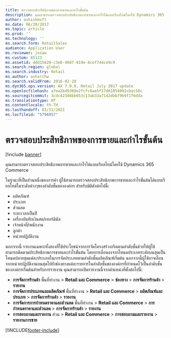 ```yaml
---
title: ตรวจสอบประสิทธิภาพของการขายและกำไรขั้นต้น
description: คุณสามารถตรวจสอบประสิทธิภาพการขายและกำไรได้แบบเรียลไทม์โดยใช้ Dynamics 365 Commerce
author: ashishmsft
ms.date: 06/20/2017
ms.topic: article
ms.prod: ''
ms.technology: ''
ms.search.form: RetailSales
audience: Application User
ms.reviewer: josaw
ms.custom: 85123
ms.assetid: ddd15820-c3e6-4607-819e-8cef744ce9c9
ms.search.region: global
ms.search.industry: Retail
ms.author: asharchw
ms.search.validFrom: 2016-02-28
ms.dyn365.ops.version: AX 7.0.0, Retail July 2017 update
ms.openlocfilehash: a7ea2bd9388e2fcfc6ae5f17d61054092cbac58c
ms.sourcegitcommit: 3cdc42346bb653c13ab33a7142dbb7969f1f6dda
ms.translationtype: HT
ms.contentlocale: th-TH
ms.lasthandoff: 03/31/2021
ms.locfileid: "5796957"
---
```

# <a name="monitor-sales-and-margin-performance"></a>ตรวจสอบประสิทธิภาพของการขายและกำไรขั้นต้น

[!include [banner](includes/banner.md)]

คุณสามารถตรวจสอบประสิทธิภาพการขายและกำไรได้แบบเรียลไทม์โดยใช้ Dynamics 365 Commerce

ในฐานะที่เป็นส่วนหนึ่งของการค้า ผู้ใช้สามารถตรวจสอบประสิทธิภาพการขายและกำไรขั้นต้นได้แบบเรียลไทม์ในระดับต่างๆของลำดับชั้นขององค์กร สำหรับมิติดังต่อไปนี้:

- ผลิตภัณฑ์
- ประเภท
- ส่วนลด
- ระยะเวลาเป็นปี
- เครื่องบันทึกเงินสด/เทอร์มินัล
- เจ้าหน้าที่/พนักงาน
- ลูกค้า
- หน่วยปฏิบัติงาน

นอกจากนี้ รายงานเฉพาะทั้งสองที่ใช้ประโยชน์จากการจัดโครงสร้างกริดตามลำดับชั้นช่วยให้ผู้ใช้สามารถติดตามประสิทธิภาพการขายและกำไรขั้นต้น โดยการเลื่อนลงจากโหนดประเภทระดับบนสุดเป็นโหนดปลายสุดแต่ละประเภทในการจัดประเภทตามลำดับชั้นผลิตภัณฑ์เริ่มต้น นอกจากนี้ผู้ใช้อาจเลื่อนจากหน่วยปฏิบัติงานบนสุดไปยังช่องทางแต่ละรายการในลำดับชั้นขององค์กรที่กำหนดไว้เป็นลำดับชั้นขององค์กรเริ่มต้นสำหรับการรายงาน คุณสามารถเปิดรายงานนี้จากตำแหน่งที่ตั้งต่อไปนี้:

- **การจัดการร้านค้า** พื้นที่ทำงาน &gt; **Retail และ Commerce** &gt; **ช่องทาง** &gt; **การจัดการร้านค้า** &gt; **รายงาน**
- **การจัดการประเภทและผลิตภัณฑ์** พื้นที่ทำงาน &gt; **Retail และ Commerce** &gt; **ผลิตภัณฑ์และประเภท** &gt; **การจัดการร้านค้า** &gt; **รายงาน**
- **การจัดการการกำหนดราคาและส่วนลด** พื้นที่ทำงาน &gt; **Retail และ Commerce** &gt; **การกำหนดราคาและส่วนลด** &gt; **การจัดการร้านค้า** &gt; **รายงาน**
- **การสอบถามและรายงาน** ส่วน &gt; **Retail และ Commerce** &gt; **การสอบถามและรายงาน** &gt; **รายงานการขาย**


[!INCLUDE[footer-include](../includes/footer-banner.md)]
